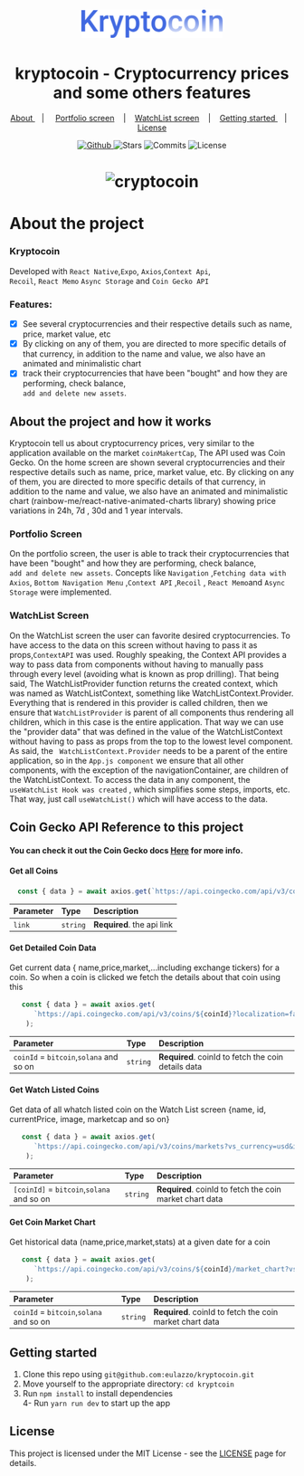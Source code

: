 <h1 align="center">
   <img alt="kryptocoin" src="github/logo.svg" width="250px"  />
</h1>
  
<div align="center">
  <h1>kryptocoin - Cryptocurrency prices and some others features</h1>
</div>

<p align="center" >
  <a href="#about-the-project-and-how-it-works"> About </a> &nbsp;&nbsp;&nbsp;| &nbsp;&nbsp;&nbsp;
  <a href="#portfolio-screen">Portfolio screen</a> &nbsp;&nbsp;&nbsp;|&nbsp;&nbsp;&nbsp;
  <a href="#watchlist-screen">WatchList screen</a> &nbsp;&nbsp;&nbsp;|&nbsp;&nbsp;&nbsp;
  <a href="#getting-started"> Getting started </a> &nbsp;&nbsp;&nbsp;|&nbsp;&nbsp;&nbsp;
  <a href="#license">License</a>
</p>

<p align="center">
  <a href="https://github.com/eulazzo" target="_blank">
    <img src="https://img.shields.io/static/v1?label=author&message=eulazzo&color=000&labelColor=16c784" alt="Github"> 
  </a>
    <img src="https://img.shields.io/github/stars/eulazzo/kryptocoin?color=000&labelColor=16c784" alt="Stars">
  <img src="https://img.shields.io/github/last-commit/eulazzo/kryptocoin?color=000&labelColor=16c784" alt="Commits">
  <img src="https://img.shields.io/static/v1?label=license&message=MIT&color=000&labelColor=16c784" alt="License">
</p>


<h1 align="center">
   <img alt="cryptocoin" src="github/crypto.gif" width="250px" />
</h1>


# About the project

### Kryptocoin
<p>Developed with <code>React Native</code>,<code>Expo</code>, <code>Axios</code>,<code>Context Api</code>,</br><code>Recoil</code>, <code>React Memo</code> <code>Async Storage</code>  and  <code>Coin Gecko API</code></p></p> 

### Features:
- [X] See several cryptocurrencies and their respective details such as name, price, market value, etc
- [X] By clicking on any of them, you are directed to more specific details of that currency, in addition to the name and value, we also have an animated and minimalistic chart
- [X] track their cryptocurrencies that have been "bought" and how they are performing, check balance,</br> <code>add and delete new assets</code>.
 
## About the project and how it works

<p>

  Kryptocoin tell us about cryptocurrency prices, very similar to the application available on the market `coinMakertCap`, The API used was Coin Gecko. On the home screen are shown several cryptocurrencies and their respective details such as name, price, market value, etc. By clicking on any of them, you are directed to more specific details of that currency, in addition to the name and value, we also have an animated and minimalistic chart (rainbow-me/react-native-animated-charts library) showing price variations in 24h, 7d , 30d and 1 year intervals.
</p>
   
### Portfolio Screen
<p>
On the portfolio screen, the user is able to track their cryptocurrencies that have been "bought" and how they are performing, check balance,</br> <code>add and delete new assets</code>. Concepts like  <code>Navigation</code> ,<code>Fetching data with Axios</code>, <code>Bottom Navigation Menu</code> ,<code>Context API</code>  ,<code>Recoil</code>   , <code>React Memo</code>and <code>Async Storage</code> were implemented.
</p>
   
### WatchList Screen
<p>
   On the WatchList screen the user can favorite desired cryptocurrencies.
To have access to the data on this screen without having to pass it as props,<code>ContextAPI</code> was used. Roughly speaking, the Context API provides a way to pass data from components without having to manually pass through every level (avoiding what is known as prop drilling). That being said,  The WatchListProvider function returns the created context, which was named as WatchListContext, something like WatchListContext.Provider.
  Everything that is rendered in this provider is called children, then we ensure that <code>WatchListProvider</code>  is parent of all components thus rendering all children, which in this case is the entire application. That way we can use the "provider data" that was defined in the value of the WatchListContext without having to pass as props from the top to the lowest level component. As said, the <code> WatchListContext.Provider</code> needs to be a parent of the entire application, so in the <code>App.js component</code> we ensure that all other components, with the exception of the navigationContainer, are children of the WatchListContext. To access the data in any component, the <code>useWatchList Hook was created</code>  , which simplifies some steps, imports, etc. That way, just call  <code>useWatchList()</code>  which will have access to the data.
<p/>
  
</p>


## Coin Gecko API Reference to this project

#### You can check it out the Coin Gecko docs <a href="https://www.coingecko.com/en/api/documentation">Here</a> for more info.

#### Get all Coins

```js
  const { data } = await axios.get(`https://api.coingecko.com/api/v3/coins/list?include_platform=false`)
```

| Parameter | Type     | Description                |
| :-------- | :------- | :------------------------- |
| `link`    | `string` | **Required**. the api link |

#### Get Detailed Coin Data

<p>Get current data { name,price,market,...including exchange tickers) for a coin. So when a coin is clicked we fetch the details about that coin using this </ṕ>


```js
   const { data } = await axios.get(
      `https://api.coingecko.com/api/v3/coins/${coinId}?localization=false&tickers=true&market_data=true&community_data=false&developer_data=false&sparkline=false`
    );
```
 
| Parameter                                | Type        | Description                                          |
| :----------------------------------------| :-------    | :----------------------------------------------------|
| `coinId` = `bitcoin`,`solana` and so on  | `string`    | **Required**. coinId to fetch the coin details data  |

#### Get Watch Listed Coins

<p>Get data of all whatch listed coin on the Watch List screen {name, id, currentPrice, image, marketcap and so on}</ṕ>


```js
   const { data } = await axios.get(
      `https://api.coingecko.com/api/v3/coins/markets?vs_currency=usd&ids=${coinIds}&order=market_cap_desc&per_page=50&page=${pageNumber}&sparkline=false&price_change_percentage=24h`
    );
```
 
| Parameter                                | Type        | Description                                          |
| :----------------------------------------| :-------    | :----------------------------------------------------|
| `[coinId]` = `bitcoin`,`solana` and so on  | `string`    | **Required**. coinId to fetch the coin market chart data       |



#### Get Coin Market Chart

<p>Get historical data (name,price,market,stats) at a given date for a coin</ṕ>


```js
   const { data } = await axios.get(
      `https://api.coingecko.com/api/v3/coins/${coinId}/market_chart?vs_currency=usd&days=${selectedRange}&interval=hourly`
    );
```
 
| Parameter                                | Type        | Description                                          |
| :----------------------------------------| :-------    | :----------------------------------------------------|
| `coinId` = `bitcoin`,`solana` and so on  | `string`    | **Required**. coinId to fetch the coin market chart data       |


## Getting started

1. Clone this repo using `git@github.com:eulazzo/kryptocoin.git`
2. Move yourself to the appropriate directory: `cd kryptcoin`
3. Run `npm install` to install dependencies </br>
4- Run `yarn run dev` to start up the app  

 
## License

This project is licensed under the MIT License - see the [LICENSE](https://opensource.org/licenses/MIT) page for details.


